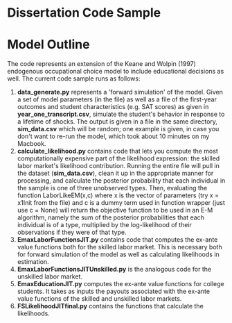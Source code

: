 # Dissertation Code Sample

# Model Outline
The code represents an extension of the Keane and Wolpin (1997) endogenous occupational choice model to include educational decisions as well. The current code sample runs as follows:

1) **data_generate.py** represents a 'forward simulation' of the model. Given a set of model parameters (in the file) as well as a file of the first-year outcomes and student characteristics (e.g. SAT scores) as given in **year_one_transcript.csv**, simulate the student's behavior in response to a lifetime of shocks. The output is given in a file in the same directory, **sim_data.csv** which will be random; one example is given, in case you don't want to re-run the model, which took about 10 minutes on my Macbook.
2) **calculate_likelihood.py** contains code that lets you compute the most computationally expensive part of the likelihood expression: the skilled labor market's likelihood contribution. Running the entire file will pull in the dataset (**sim_data.csv**), clean it up in the appropriate manner for processing, and calculate the posterior probability that each individual in the sample is one of three unobserved types. Then, evaluating the function LaborLikeEM(x,c) where x is the vector of parameters (try x = x1Init from the file) and c is a dummy term used in function wrapper (just use c = None) will return the objective function to be used in an E-M algorithm, namely the sum of the posterior probabilities that each individual is of a type, multiplied by the log-likelihood of their observations if they were of that type.
3) **EmaxLaborFunctionsJIT.py** contains code that computes the ex-ante value functions both for the skilled labor market. This is necessary both for forward simulation of the model as well as calculating likelihoods in estimation.
4) **EmaxLaborFunctionsJITUnskilled.py** is the analogous code for the unskilled labor market.
5) **EmaxEducationJIT.py** computes the ex-ante value functions for college students. It takes as inputs the payouts associated with the ex-ante value functions of the skilled and unskilled labor markets.
6) **FSLikelihoodJITfinal.py** contains the functions that calculate the likelihoods.
